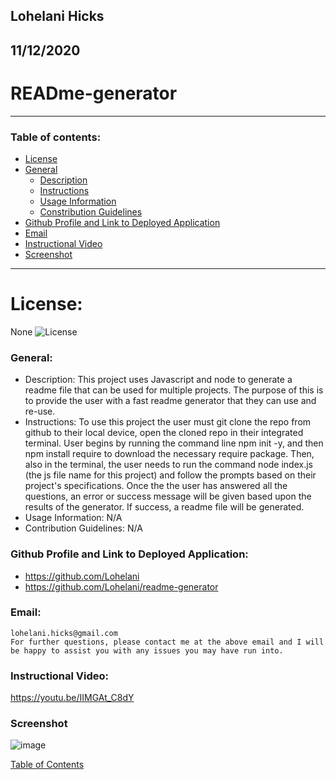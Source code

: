 ## Lohelani Hicks

## 11/12/2020

# READme-generator

---

### Table of contents:
- [License](#license)
- [General](#general)
    - [Description](#description)
    - [Instructions](#instructions)
    - [Usage Information](#usage-information)
    - [Constribution Guidelines](#contribution-guidelines)
- [Github Profile and Link to Deployed Application](#github-profile-and-link-to-deployed-application)
- [Email](#email)
- [Instructional Video](#instructional-video)
- [Screenshot](#screenshot)


---

# License:

   None
   ![License](https://img.shields.io/badge/license-None-yellow.svg)

### General:

   * Description: This project uses Javascript and node to generate a readme file that can be used for multiple projects. The purpose of this is to provide the user with a fast readme generator that they can use and re-use.
   * Instructions: To use this project the user must git clone the repo from github to their local device, open the cloned repo in their integrated terminal. User begins by running the command line npm init -y, and then npm install require to download the necessary require package. Then, also in the terminal, the user needs to run the command node index.js (the js file name for this project) and follow the prompts based on their project's specifications. Once the the user has answered all the questions, an error or success message will be given based upon the results of the generator. If success, a readme file will be generated.
   * Usage Information: N/A
   * Contribution Guidelines: N/A
            
### Github Profile and Link to Deployed Application:

- https://github.com/Lohelani
- https://github.com/Lohelani/readme-generator

### Email:

    lohelani.hicks@gmail.com
    For further questions, please contact me at the above email and I will be happy to assist you with any issues you may have run into.

### Instructional Video:

https://youtu.be/IIMGAt_C8dY
        
### Screenshot
    
![image](https://user-images.githubusercontent.com/70550481/98981527-0df56580-24ec-11eb-84d9-ae31810a48ac.png)
    
[Table of Contents](#table-of-contents)
